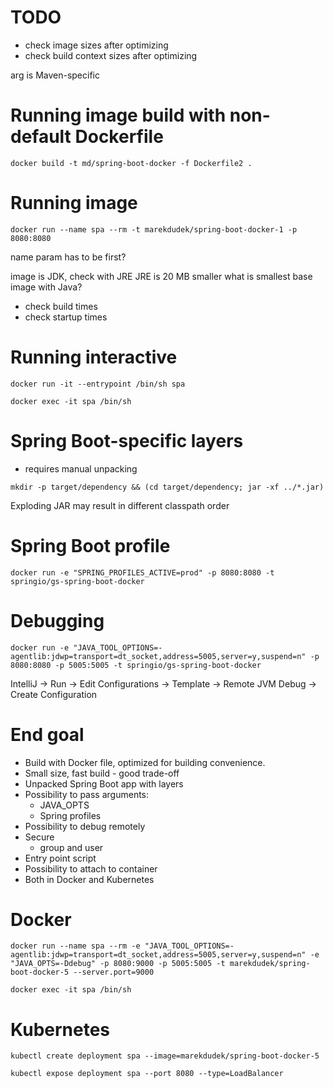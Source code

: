 TODO
=
* check image sizes after optimizing
* check build context sizes after optimizing

arg is Maven-specific

Running image build with non-default Dockerfile
===============================================

`docker build -t md/spring-boot-docker -f Dockerfile2 .`

Running image
=============

`docker run --name spa --rm -t marekdudek/spring-boot-docker-1 -p 8080:8080`

name param has to be first?

image is JDK, check with JRE
	JRE is 20 MB smaller
what is smallest base image with Java?

* check build times
* check startup times

Running interactive
===================

`docker run -it --entrypoint /bin/sh spa`

`docker exec -it spa /bin/sh`


Spring Boot-specific layers
===========================

* requires manual unpacking

`mkdir -p target/dependency && (cd target/dependency; jar -xf ../*.jar)`

Exploding JAR may result in different classpath order


Spring Boot profile
===================

`docker run -e "SPRING_PROFILES_ACTIVE=prod" -p 8080:8080 -t springio/gs-spring-boot-docker`

Debugging
=========

`docker run -e "JAVA_TOOL_OPTIONS=-agentlib:jdwp=transport=dt_socket,address=5005,server=y,suspend=n" -p 8080:8080 -p 5005:5005 -t springio/gs-spring-boot-docker`

IntelliJ -> Run -> Edit Configurations -> Template -> Remote JVM Debug -> Create Configuration


End goal
========

* Build with Docker file, optimized for building convenience.
* Small size, fast build - good trade-off
* Unpacked Spring Boot app with layers
* Possibility to pass arguments:
	* JAVA_OPTS
	* Spring profiles
* Possibility to debug remotely
* Secure
	* group and user
* Entry point script
* Possibility to attach to container
* Both in Docker and Kubernetes

Docker
======

`docker run --name spa --rm -e "JAVA_TOOL_OPTIONS=-agentlib:jdwp=transport=dt_socket,address=5005,server=y,suspend=n" -e "JAVA_OPTS=-Ddebug" -p 8080:9000 -p 5005:5005 -t marekdudek/spring-boot-docker-5 --server.port=9000`

`docker exec -it spa /bin/sh`

Kubernetes
==========

`kubectl create deployment spa --image=marekdudek/spring-boot-docker-5`

`kubectl expose deployment spa --port 8080 --type=LoadBalancer`
